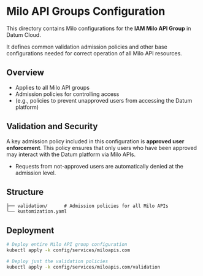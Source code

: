 # Milo API Groups Configuration

This directory contains Milo configurations for the **IAM Milo API Group** in Datum Cloud.

It defines common validation admission policies and other base configurations needed for correct operation of all Milo API resources.

## Overview

- Applies to all Milo API groups
- Admission policies for controlling access
- (e.g., policies to prevent unapproved users from accessing the Datum platform)

## Validation and Security

A key admission policy included in this configuration is **approved user enforcement**. This policy ensures that only users who have been approved may interact with the Datum platform via Milo APIs.

- Requests from not-approved users are automatically denied at the admission level.

## Structure

```
├── validation/      # Admission policies for all Milo APIs
└── kustomization.yaml
```

## Deployment

```bash
# Deploy entire Milo API group configuration
kubectl apply -k config/services/miloapis.com

# Deploy just the validation policies
kubectl apply -k config/services/miloapis.com/validation
```
